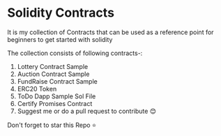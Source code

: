 # Solidity Contracts
It is my collection of Contracts that can be used as a reference point for beginners to get started with solidity


The collection consists of following contracts-:
  1. Lottery Contract Sample
  2. Auction Contract Sample
  3. FundRaise Contract Sample
  4. ERC20 Token
  5. ToDo Dapp Sample Sol File
  6. Certify Promises Contract
  7. Suggest me or do a pull request to contribute :blush:
  
  Don't forget to star this Repo  :star:
